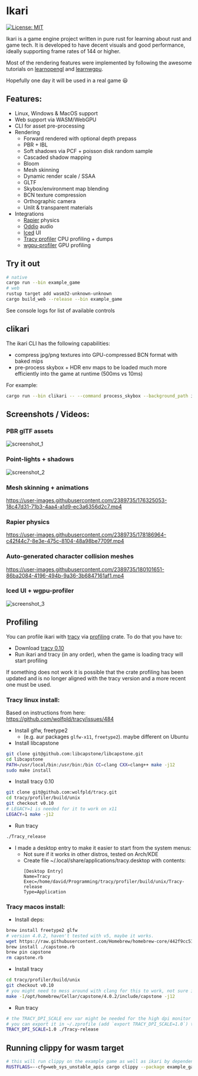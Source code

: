 # Ikari

[![License: MIT](https://img.shields.io/badge/License-MIT-blue.svg)](LICENSE.txt)

Ikari is a game engine project written in pure rust for learning about rust and game tech. It is developed to have decent visuals and good performance, ideally supporting frame rates of 144 or higher.

Most of the rendering features were implemented by following the awesome tutorials on [learnopengl](https://learnopengl.com/) and [learnwgpu](https://sotrh.github.io/learn-wgpu/).

Hopefully one day it will be used in a real game 😃

## Features:

- Linux, Windows & MacOS support
- Web support via WASM/WebGPU
- CLI for asset pre-processing
- Rendering
  - Forward rendered with optional depth prepass
  - PBR + IBL
  - Soft shadows via PCF + poisson disk random sample
  - Cascaded shadow mapping
  - Bloom
  - Mesh skinning
  - Dynamic render scale / SSAA
  - GLTF
  - Skybox/environment map blending
  - BCN texture compression
  - Orthographic camera
  - Unlit & transparent materials
- Integrations
  - [Rapier](https://rapier.rs/) physics
  - [Oddio](https://github.com/Ralith/oddio) audio
  - [Iced](https://github.com/iced-rs/iced) UI
  - [Tracy profiler](https://github.com/wolfpld/tracy) CPU profiling + dumps
  - [wgpu-profiler](https://github.com/Wumpf/wgpu-profiler) GPU profiling

## Try it out

```sh
# native
cargo run --bin example_game
# web
rustup target add wasm32-unknown-unknown
cargo build_web --release --bin example_game
```

See console logs for list of available controls

## clikari

The ikari CLI has the following capabilities:
 
- compress jpg/png textures into GPU-compressed BCN format with baked mips
- pre-process skybox + HDR env maps to be loaded much more efficiently into the game at runtime (500ms vs 10ms)

For example:
```sh
cargo run --bin clikari -- --command process_skybox --background_path ikari/src/textures/milkyway/background.jpg --environment_hdr_path ikari/src/textures/milkyway/radiance.hdr --out_folder ikari/src/skyboxes/milkyway
```

## Screenshots / Videos:

### PBR glTF assets

![screenshot_1](https://user-images.githubusercontent.com/2389735/174690197-1761b4ca-3c93-43c2-ba0f-a17470802613.jpg)

### Point-lights + shadows

![screenshot_2](https://user-images.githubusercontent.com/2389735/174689921-9aad3283-171a-48ee-9d3a-c544aed2314e.jpg)

### Mesh skinning + animations

https://user-images.githubusercontent.com/2389735/176325053-18c47d31-71b3-4aa4-a1d9-ec3a6356d2c7.mp4

### Rapier physics

https://user-images.githubusercontent.com/2389735/178186964-c42f44c7-8e3e-475c-8104-48a98be7709f.mp4

### Auto-generated character collision meshes

https://user-images.githubusercontent.com/2389735/180101651-86ba2084-4196-494b-9a36-3b6847161af1.mp4

### Iced UI + wgpu-profiler

![screenshot_3](https://user-images.githubusercontent.com/2389735/229004532-8c2b21c5-1473-4243-b1f0-821c7abc5fca.png)

## Profiling
You can profile ikari with [tracy](https://github.com/wolfpld/tracy) via [profiling](https://github.com/aclysma/profiling) crate.
To do that you have to:
- Download [tracy 0.10](https://github.com/wolfpld/tracy/releases/tag/v0.10)
- Run ikari and tracy (in any order), when the game is loading tracy will start profiling

If something does not work it is possible that the crate profiling has been updated and is no longer aligned with the tracy version and a more recent one must be used.

### Tracy linux install:

Based on instructions from here: https://github.com/wolfpld/tracy/issues/484

- Install glfw, freetype2
  - (e.g. aur packages `glfw-x11`, `freetype2`). maybe different on Ubuntu
- Install libcapstone

```sh
git clone git@github.com:libcapstone/libcapstone.git
cd libcapstone
PATH=/usr/local/bin:/usr/bin:/bin CC=clang CXX=clang++ make -j12
sudo make install
```
- Install tracy 0.10

```sh
git clone git@github.com:wolfpld/tracy.git
cd tracy/profiler/build/unix
git checkout v0.10
# LEGACY=1 is needed for it to work on x11
LEGACY=1 make -j12
```
- Run tracy

```sh
./Tracy_release
```
- I made a desktop entry to make it easier to start from the system menus:
  - Not sure if it works in other distros, tested on Arch/KDE
  - Create file ~/.local/share/applications/tracy.desktop with contents:
    ```
    [Desktop Entry]
    Name=Tracy
    Exec=/home/david/Programming/tracy/profiler/build/unix/Tracy-release
    Type=Application
    ```

### Tracy macos install:

- Install deps:

```sh
brew install freetype2 glfw
# version 4.0.2, haven't tested with v5, maybe it works.
wget https://raw.githubusercontent.com/Homebrew/homebrew-core/442f9cc511ce6dfe75b96b2c83749d90dde914d2/Formula/c/capstone.rb
brew install ./capstone.rb
brew pin capstone
rm capstone.rb
```

- Install tracy
```sh
cd tracy/profiler/build/unix
git checkout v0.10
# you might need to mess around with clang for this to work, not sure if the system default clang is able to perform the compilation
make -I/opt/homebrew/Cellar/capstone/4.0.2/include/capstone -j12
```

- Run tracy

```sh
# the TRACY_DPI_SCALE env var might be needed for the high dpi monitor of your macbook
# you can export it in ~/.zprofile (add `export TRACY_DPI_SCALE=1.0`) to make it work when running from spotlight (cmd+space search thingy)
TRACY_DPI_SCALE=1.0 ./Tracy-release
```

## Running clippy for wasm target

```sh
# this will run clippy on the example game as well as ikari by dependency
RUSTFLAGS=--cfg=web_sys_unstable_apis cargo clippy --package example_game --target wasm32-unknown-unknown
```
